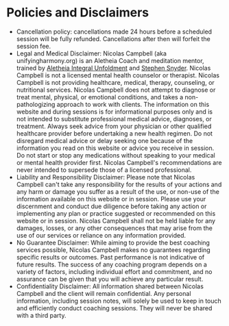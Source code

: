 # Policies and Disclaimers

-   Cancellation policy: cancellations made 24 hours before a scheduled session will be fully refunded. Cancellations after then will forfeit the session fee.
-   Legal and Medical Disclaimer: Nicolas Campbell (aka unifyingharmony.org) is an Aletheia Coach and meditation mentor, trained by [Aletheia Integral Unfoldment](https://integralunfoldment.com) and [Stephen Snyder](https://awakeningdharma.org). Nicolas Campbell is not a licensed mental health counselor or therapist. Nicolas Campbell is not providing healthcare, medical, therapy, counseling, or nutritional services. Nicolas Campbell does not attempt to diagnose or treat mental, physical, or emotional conditions, and takes a non-pathologizing approach to work with clients. The information on this website and during sessions is for informational purposes only and is not intended to substitute professional medical advice, diagnoses, or treatment. Always seek advice from your physician or other qualified healthcare provider before undertaking a new health regimen. Do not disregard medical advice or delay seeking one because of the information you read on this website or advice you receive in session. Do not start or stop any medications without speaking to your medical or mental health provider first. Nicolas Campbell's recommendations are never intended to supersede those of a licensed professional.
-   Liability and Responsibility Disclaimer: Please note that Nicolas Campbell can't take any responsibility for the results of your actions and any harm or damage you suffer as a result of the use, or non-use of the information available on this website or in session. Please use your discernment and conduct due diligence before taking any action or implementing any plan or practice suggested or recommended on this website or in session. Nicolas Campbell shall not be held liable for any damages, losses, or any other consequences that may arise from the use of our services or reliance on any information provided.
-   No Guarantee Disclaimer: While aiming to provide the best coaching services possible, Nicolas Campbell makes no guarantees regarding specific results or outcomes. Past performance is not indicative of future results. The success of any coaching program depends on a variety of factors, including individual effort and commitment, and no assurance can be given that you will achieve any particular result.
-   Confidentiality Disclaimer: All information shared between Nicolas Campbell and the client will remain confidential. Any personal information, including session notes, will solely be used to keep in touch and efficiently conduct coaching sessions. They will never be shared with a third party.
